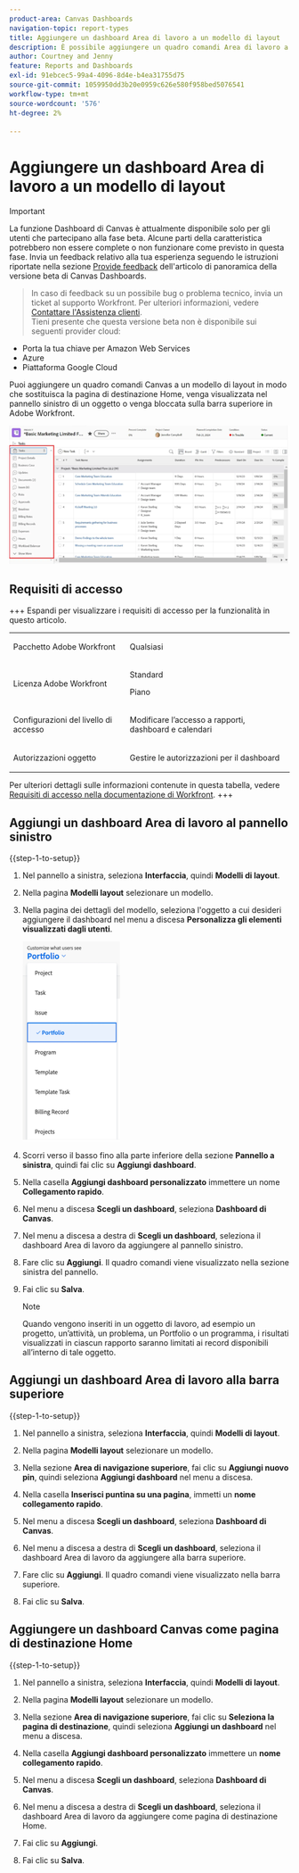 ```yaml
---
product-area: Canvas Dashboards
navigation-topic: report-types
title: Aggiungere un dashboard Area di lavoro a un modello di layout
description: È possibile aggiungere un quadro comandi Area di lavoro a un modello di layout in modo che sostituisca la pagina di destinazione Home, venga visualizzato nel pannello sinistro di un oggetto o venga fissato alla barra superiore.
author: Courtney and Jenny
feature: Reports and Dashboards
exl-id: 91ebcec5-99a4-4096-8d4e-b4ea31755d75
source-git-commit: 1059950dd3b20e0959c626e580f958bed5076541
workflow-type: tm+mt
source-wordcount: '576'
ht-degree: 2%

---
```


# Aggiungere un dashboard Area di lavoro a un modello di layout

>[!IMPORTANT]
>
>La funzione Dashboard di Canvas è attualmente disponibile solo per gli utenti che partecipano alla fase beta. Alcune parti della caratteristica potrebbero non essere complete o non funzionare come previsto in questa fase. Invia un feedback relativo alla tua esperienza seguendo le istruzioni riportate nella sezione [Provide feedback](/help/quicksilver/product-announcements/betas/canvas-dashboards-beta/canvas-dashboards-beta-information.md#provide-feedback) dell&#39;articolo di panoramica della versione beta di Canvas Dashboards.<br>
>>In caso di feedback su un possibile bug o problema tecnico, invia un ticket al supporto Workfront. Per ulteriori informazioni, vedere [Contattare l&#39;Assistenza clienti](/help/quicksilver/workfront-basics/tips-tricks-and-troubleshooting/contact-customer-support.md).<br>
>>Tieni presente che questa versione beta non è disponibile sui seguenti provider cloud:
>
>* Porta la tua chiave per Amazon Web Services
>* Azure
>* Piattaforma Google Cloud

Puoi aggiungere un quadro comandi Canvas a un modello di layout in modo che sostituisca la pagina di destinazione Home, venga visualizzata nel pannello sinistro di un oggetto o venga bloccata sulla barra superiore in Adobe Workfront.

![Pannello sinistro](assets/left-panel.png)

## Requisiti di accesso

+++ Espandi per visualizzare i requisiti di accesso per la funzionalità in questo articolo.

<table style="table-layout:auto"> 
<col> 
</col> 
<col> 
</col> 
<tbody> 
<tr> 
   <td role="rowheader"><p>Pacchetto Adobe Workfront</p></td> 
   <td> 
<p>Qualsiasi </p> 
   </td> 
<tr> 
 <tr> 
   <td role="rowheader"><p>Licenza Adobe Workfront</p></td> 
   <td> 
<p>Standard</p> 
<p>Piano</p> 
   </td> 
   </tr> 
  </tr> 
  <tr> 
   <td role="rowheader"><p>Configurazioni del livello di accesso</p></td> 
   <td><p>Modificare l’accesso a rapporti, dashboard e calendari</p>
  </td> 
  </tr> 
    </tr>  
        <tr> 
   <td role="rowheader"><p>Autorizzazioni oggetto</p></td> 
   <td><p>Gestire le autorizzazioni per il dashboard</p>
  </td> 
  </tr> 
</tbody> 
</table>

Per ulteriori dettagli sulle informazioni contenute in questa tabella, vedere [Requisiti di accesso nella documentazione di Workfront](/help/quicksilver/administration-and-setup/add-users/access-levels-and-object-permissions/access-level-requirements-in-documentation.md).
+++

## Aggiungi un dashboard Area di lavoro al pannello sinistro

{{step-1-to-setup}}

1. Nel pannello a sinistra, seleziona **Interfaccia**, quindi **Modelli di layout**.

1. Nella pagina **Modelli layout** selezionare un modello.

1. Nella pagina dei dettagli del modello, seleziona l&#39;oggetto a cui desideri aggiungere il dashboard nel menu a discesa **Personalizza gli elementi visualizzati dagli utenti**.

   ![Personalizza l&#39;elenco a discesa visualizzato dagli utenti](assets/customize-what-users-see.png)

1. Scorri verso il basso fino alla parte inferiore della sezione **Pannello a sinistra**, quindi fai clic su **Aggiungi dashboard**.

1. Nella casella **Aggiungi dashboard personalizzato** immettere un nome **Collegamento rapido**.

1. Nel menu a discesa **Scegli un dashboard**, seleziona **Dashboard di Canvas**.

1. Nel menu a discesa a destra di **Scegli un dashboard**, seleziona il dashboard Area di lavoro da aggiungere al pannello sinistro.

1. Fare clic su **Aggiungi**. Il quadro comandi viene visualizzato nella sezione sinistra del pannello.

1. Fai clic su **Salva**.

   >[!NOTE]
   >
   >Quando vengono inseriti in un oggetto di lavoro, ad esempio un progetto, un’attività, un problema, un Portfolio o un programma, i risultati visualizzati in ciascun rapporto saranno limitati ai record disponibili all’interno di tale oggetto.


## Aggiungi un dashboard Area di lavoro alla barra superiore

{{step-1-to-setup}}

1. Nel pannello a sinistra, seleziona **Interfaccia**, quindi **Modelli di layout**.

1. Nella pagina **Modelli layout** selezionare un modello.

1. Nella sezione **Area di navigazione superiore**, fai clic su **Aggiungi nuovo pin**, quindi seleziona **Aggiungi dashboard** nel menu a discesa.

1. Nella casella **Inserisci puntina su una pagina**, immetti un **nome collegamento rapido**.

1. Nel menu a discesa **Scegli un dashboard**, seleziona **Dashboard di Canvas**.

1. Nel menu a discesa a destra di **Scegli un dashboard**, seleziona il dashboard Area di lavoro da aggiungere alla barra superiore.

1. Fare clic su **Aggiungi**. Il quadro comandi viene visualizzato nella barra superiore.

1. Fai clic su **Salva**.

## Aggiungere un dashboard Canvas come pagina di destinazione Home

{{step-1-to-setup}}

1. Nel pannello a sinistra, seleziona **Interfaccia**, quindi **Modelli di layout**.

1. Nella pagina **Modelli layout** selezionare un modello.

1. Nella sezione **Area di navigazione superiore**, fai clic su **Seleziona la pagina di destinazione**, quindi seleziona **Aggiungi un dashboard** nel menu a discesa.

1. Nella casella **Aggiungi dashboard personalizzato** immettere un **nome collegamento rapido**.

1. Nel menu a discesa **Scegli un dashboard**, seleziona **Dashboard di Canvas**.

1. Nel menu a discesa a destra di **Scegli un dashboard**, seleziona il dashboard Area di lavoro da aggiungere come pagina di destinazione Home.

1. Fai clic su **Aggiungi**.

1. Fai clic su **Salva**.
